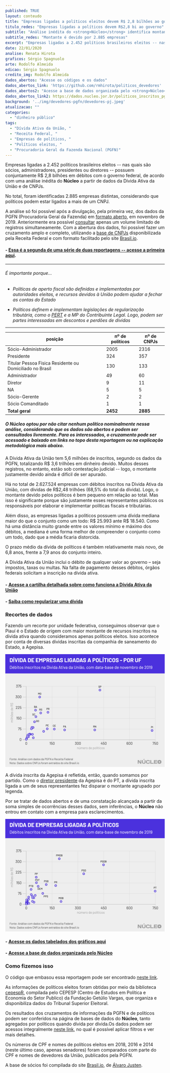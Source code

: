 ```yaml
---
published: TRUE
layout: conteudo
title: "Empresas ligadas a políticos eleitos devem R$ 2,8 bilhões ao governo federal"
titulo_redes: "Empresas ligadas a políticos devem R$2,8 bi ao governo"
subtitle: "Análise inédita do <strong>Núcleo</strong> identifica montante devido por 2.885 empresas cujos políticos são sócios, administradores, presidentes ou diretores."
subtitle_redes: "Montante é devido por 2.885 empresas"
excerpt: "Empresas ligadas a 2.452 políticos brasileiros eleitos -- nas quais são sócios, administradores, presidentes ou diretores -- possuem conjuntamente R$ 2,8 bilhões em débitos com governo federal, de acordo com uma análise inédita do **Núcleo** a partir de dados da Dívida Ativa da União e de CNPJs."
date: 22/01/2020
analise: Renata Hirota
graficos: Sérgio Spagnuolo
arte: Rodolfo Almeida
edicao: Sérgio Spagnuolo
credito_img: Rodolfo Almeida
dados_abertos: "Acesse os códigos e os dados"
dados_abertos_link: 'https://github.com/rmhirota/politicos_devedores'
dados_abertos2: "Acesse a base de dados organizada pelo <strong>Núcleo</strong>"
dados_abertos_link2: https://dados.nucleo.jor.br/politicos_inscritos_pgfn/cruzamento_total_empresas
background: '../img/devedores-pgfn/devedores-pj.jpeg'
atualizacao: ""
categories:
  - "dinheiro público"
tags:
  - "Dívida Ativa da União, "
  - "Receita Federal, "
  - "Empresas de políticos, "
  - "Políticos eleitos, "
  - "Procuradoria Geral da Fazenda Nacional (PGFN)"
---
```


Empresas ligadas a 2.452 políticos brasileiros eleitos -- nas quais são sócios, administradores, presidentes ou diretores -- possuem conjuntamente R$ 2,8 bilhões em débitos com o governo federal, de acordo com uma análise inédita do **Núcleo** a partir de dados da Dívida Ativa da União e de CNPJs.

No total, foram identificadas 2.885 empresas distintas, considerando que políticos podem estar ligados a mais de um CNPJ.

A análise só foi possível após a divulgação, pela primeira vez, dos dados da PGFN (Procuradoria Geral da Fazenda) em [formato aberto](https://www.pgfn.gov.br/acesso-a-informacao/dados-abertos), em novembro de 2019. Anteriormente era possível [consultar](https://www.listadevedores.pgfn.gov.br/) apenas um volume limitado de registros simultaneamente. Com a abertura dos dados, foi possível fazer um cruzamento amplo e completo, utilizando a [base de CNPJs](http://receita.economia.gov.br/orientacao/tributaria/cadastros/cadastro-nacional-de-pessoas-juridicas-cnpj/dados-publicos-cnpj) disponibilizada pela Receita Federal e com formato facilitado pelo site [Brasil.io](https://brasil.io/dataset/socios-brasil/socios).

#### - [Essa é a segunda de uma série de duas reportagens -- acesse a primeira aqui](https://nucleo.jor.br/dinheiro%20p%C3%BAblico/2020-01-22-divida-ativa-politicos-pessoa-fisica).

---

###### É importante porque...

- *Políticas de aperto fiscal são definidas e implementadas por autoridades eleitas, e recursos devidos à União podem ajudar a fechar as contas do Estado*

- *Políticos definem e implementam legislações de regularização tributária, como o [PERT](http://receita.economia.gov.br/acesso-rapido/legislacao/legislacao-por-assunto/copy_of_prt-programa-de-regularizacao-tributaria) e a MP do Contribuinte Legal. Logo, podem ser partes interessadas em descontos e perdões de dívidas*

---

| posição                                                  | nº de políticos | nº de CNPJs |
|----------------------------------------------------------|-----------------|-------------|
| Sócio-Administrador                                      | 2005            | 2316        |
| Presidente                                               | 324             | 357         |
| Titular Pessoa Física Residente ou Domiciliado no Brasil | 130             | 133         |
| Administrador                                            | 49              | 60          |
| Diretor                                                  | 9               | 11          |
| NA                                                       | 5               | 5           |
| Sócio-Gerente                                            | 2               | 2           |
| Sócio Comanditado                                        | 1               | 1           |
| <strong>Total geral</strong>                             | <strong>2452</strong>| <strong>2885</strong>|

##### O **Núcleo** optou por não citar nenhum político nominalmente nessa análise, considerando que os dados são abertos e podem ser consultados livremente. Para os interessados, o cruzamento pode ser acessado e baixado em links no topo desta reportagem ou na explicação metodológica mais abaixo.

A Dívida Ativa da União tem 5,6 milhões de inscritos, segundo os dados da PGFN, totalizando R$ 3,6 trilhões em dinheiro devido. Muitos desses registros, no entanto, estão sob contestação judicial -- logo, o montante justamente devido ainda é difícil de ser apurado.

Há no total de 2.627.524 empresas com débitos inscritos na Dívida Ativa da União, com dívidas de R$2,48 trilhões (68,5% do total da dívida). Logo, o montante devido pelos políticos é bem pequeno em relação ao total. Mas isso é significante porque são justamente esses representantes públicos os responsáveis por elaborar e implementar políticas fiscais e tributárias.

Além disso, as empresas ligadas a políticos possuem uma dívida mediana maior do que o conjunto como um todo: R$ 25.993 ante R$ 18.540. Como há uma distância muito grande entre os valores mínimo e máximo dos débitos, a mediana é uma forma melhor de compreender o conjunto como um todo, dado que a média ficaria distorcida.

O prazo médio da dívida de políticos é também relativamente mais novo, de 6,8 anos, frente a 7,9 anos do conjunto inteiro.

A Dívida Ativa da União inclui o débito de qualquer valor ao governo – seja impostos, taxas ou multas. Na falta de pagamento desses débitos, órgãos federais solicitam a inscrição na dívida ativa.

#### - [Acesse a cartilha detalhada sobre como funciona a Dívida Ativa da União](http://www.pgfn.fazenda.gov.br/assuntos/divida-ativa-da-uniao/orgaos-envolvidos/cartilha_orgaos-de-origem.pdf)

#### - [Saiba como regularizar uma dívida](https://www.regularize.pgfn.gov.br/)

### Recortes de dados

Fazendo um recorte por unidade federativa, conseguimos observar que o Piauí é o Estado de origem com maior montante de recursos inscritos na dívida ativa quando consideramos apenas políticos eleitos. Isso acontece por conta de diversas dívidas inscritas da companhia de saneamento do Estado, a Agepisa.

![Dívida por UF](../img/devedores-pgfn/politicos-pf-poruf_pj.png)

A dívida inscrita da Agepisa é refletida, então, quando somamos por partido. Como o [diretor presidente](http://www.agespisa.com.br/site/pages/public/aAgespisa.jsf) da Agepisa é do PT, a dívida inscrita ligada a um de seus representantes fez disparar o montante agrupado por legenda.

Por se tratar de dados abertos e de uma constatação alcançada a partir da soma simples de ocorrências desses dados, sem inferências, o **Núcleo** não entrou em contato com a empresa para esclarecimentos.

![Dívida por UF](../img/devedores-pgfn/politicos-pf-porpatido_pj.png)

#### - [Acesse os dados tabelados dos gráficos aqui](https://docs.google.com/spreadsheets/d/1MgWWMJsQWyReMOhMu3WVfAI-Rdlw9Bml326hSnU8H4Q/edit?usp=sharing)

#### - [Acesse a base de dados organizada pelo Núcleo](https://dados.nucleo.jor.br/politicos_inscritos_pgfn/cruzamento_total_empresas)

### Como fizemos isso

O código que embasou essa reportagem pode ser encontrado [neste link](https://github.com/rmhirota/politicos_devedores).

As informações de políticos eleitos foram obtidas por meio da biblioteca [cepespR](https://github.com/Cepesp-Fgv/cepesp-r), compilada pelo CEPESP (Centro de Estudos em Política e Economia do Setor Publico) da Fundação Getúlio Vargas, que organiza e disponibiliza dados do Tribunal Superior Eleitoral.

Os resultados dos cruzamentos de informações da PGFN e de políticos podem ser conferidos na página de bases de dados do **Núcleo**, tanto agregados por políticos quando dívida por dívida.Os dados podem ser acessos integralmente [neste link](https://dados.nucleo.jor.br/politicos_inscritos_pgfn), no qual é possível aplicar filtros e ver mais detalhes.

Os números de CPF e nomes de políticos eleitos em 2018, 2016 e 2014 (neste último caso, apenas senadores) foram comparados com parte do CPF e nomes de devedores da União, publicados pela PGFN.

A base de sócios foi compilada do site [Brasil.io](https://brasil.io/), de [Álvaro Justen](https://twitter.com/turicas).

<style>

.justapose{
  height: 54vh
}
</style>
